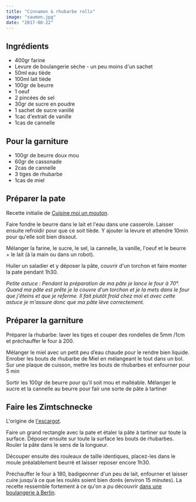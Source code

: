 ```yaml
---
title: "Cinnamon & rhubarbe rolls"
image: "saumon.jpg"
date: "2017-08-22"
---
```

## Ingrédients

* 400gr farine
* Levure de boulangerie sèche - un peu moins d'un sachet
* 50ml eau tiède
* 100ml lait tiède
* 100gr de beurre 
* 1 oeuf
* 2 pincées de sel
* 30gr de sucre en poudre
* 1 sachet de sucre vanillé
* 1cac d'extrait de vanille
* 1cas de cannelle

## Pour la garniture
* 100gr de beurre doux mou
* 60gr de cassonade
* 2cas de cannelle
* 3 tiges de rhubarbe
* 1cas de miel

## Préparer la pate

Recette initialie de [Cuisine moi un mouton](http://cuisinemoiunmouton.com/cinnamon-rolls/).

Faire fondre le beurre dans le lait et l'eau dans une casserole. Laisser ensuite refroidir pour que ce soit tiède. Y ajouter la levure et attendre 10min pour qu'elle soit bien dissout.

Mélanger la farine, le sucre, le sel, la cannelle, la vanille, l'oeuf et le beurre + le lait (à la main ou dans un robot).

Huiler un saladier et y déposer la pâte, couvrir d'un torchon et faire monter la pate pendant 1h30.

*Petite astuce : Pendant la préparation de ma pâte je lance le four à 70°. Quand ma pâte est prête je la couvre d'un torchon et je la mets dans le four que j'éteins et que je referme. Il fait plutôt froid chez moi et avec cette astuce je m'assure donc que ma pâte lève correctement.*

## Préparer la garniture

Préparer la rhubarbe: laver les tiges et couper des rondelles de 5mm /1cm et préchauffer le four à 200.

Mélanger le miel avec un petit peu d’eau chaude pour le rendre bien liquide. Enrober les bouts de rhubarbe de Miel en mélangeant le tout dans un bol. Sur une plaque de cuisson, mettre les bouts de rhubarbes et enfourner pour 5 min

Sortir les 100gr de beurre pour qu’il soit mou et malléable. Mélanger le sucre et la cannelle au beurre pour fair une sorte de pâte à tartiner

## Faire les Zimtschnecke

L'origine de [l'escargot](https://fr.wikipedia.org/wiki/Kanelbulle).

Faire un grand rectangle avec la pate et étaler la pâte à tartiner sur toute la surface. Déposer ensuite sur toute la surface les bouts de rhubarbes. Rouler la pâte dans le sens de la longueur.

Découper ensuite des rouleaux de taille identiques, placez-les dans le moule préalablement beurré et laisser reposer encore 1h30.

Préchauffer le four à 180, badigeonner d'un peu de lait, enfourner et laisser cuire jusqu'à ce que les roulés soient bien dorés (environ 15 minutes). La recette ressemble fortement à ce qu'on a pu découvrir [dans une boulangerie à Berlin](https://withberlinlove.com/2016/06/15/zeit-fur-brot/).


























